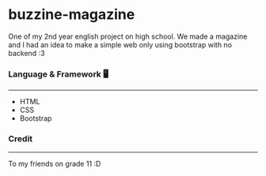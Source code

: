 # buzzine-magazine
One of my 2nd year english project on high school. We made a magazine and I had an idea to make a simple web only using bootstrap with no backend :3


### Language & Framework 🖥️
------------------
- HTML
- CSS
- Bootstrap


### Credit
------------------
To my friends on grade 11 :D
